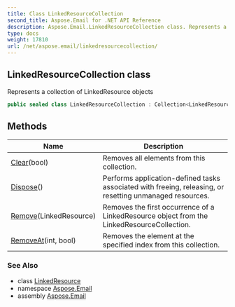```yaml
---
title: Class LinkedResourceCollection
second_title: Aspose.Email for .NET API Reference
description: Aspose.Email.LinkedResourceCollection class. Represents a collection of LinkedResource objects
type: docs
weight: 17810
url: /net/aspose.email/linkedresourcecollection/
---
```

## LinkedResourceCollection class

Represents a collection of LinkedResource objects

```csharp
public sealed class LinkedResourceCollection : Collection<LinkedResource>, IDisposable
```

## Methods

| Name | Description |
| --- | --- |
| [Clear](../../aspose.email/linkedresourcecollection/clear/#clear_1)(bool) | Removes all elements from this collection. |
| [Dispose](../../aspose.email/linkedresourcecollection/dispose/)() | Performs application-defined tasks associated with freeing, releasing, or resetting unmanaged resources. |
| [Remove](../../aspose.email/linkedresourcecollection/remove/#remove)(LinkedResource) | Removes the first occurrence of a LinkedResource object from the LinkedResourceCollection. |
| [RemoveAt](../../aspose.email/linkedresourcecollection/removeat/#removeat_1)(int, bool) | Removes the element at the specified index from this collection. |

### See Also

* class [LinkedResource](../linkedresource/)
* namespace [Aspose.Email](../../aspose.email/)
* assembly [Aspose.Email](../../)


